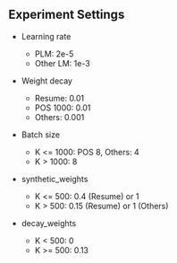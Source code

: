 ## Experiment Settings

- Learning rate
    - PLM: 2e-5
    - Other LM: 1e-3

- Weight decay
    - Resume: 0.01
    - POS 1000: 0.01
    - Others: 0.001

- Batch size
    - K <= 1000: POS 8, Others: 4
    - K > 1000: 8

- synthetic_weights
    - K <= 500: 0.4 (Resume) or 1
    - K > 500: 0.15 (Resume) or 1 (Others)

- decay_weights
    - K < 500: 0
    - K >= 500: 0.13
